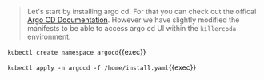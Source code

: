 
> Let's start by installing argo cd. For that you can check out the offical [Argo CD Documentation](https://argo-cd.readthedocs.io/en/stable/getting_started/).
> However we have slightly modified the manifests to be able to access argo cd UI within the `killercoda` environment.

`kubectl create namespace argocd`{{exec}}

`kubectl apply -n argocd -f /home/install.yaml`{{exec}}
